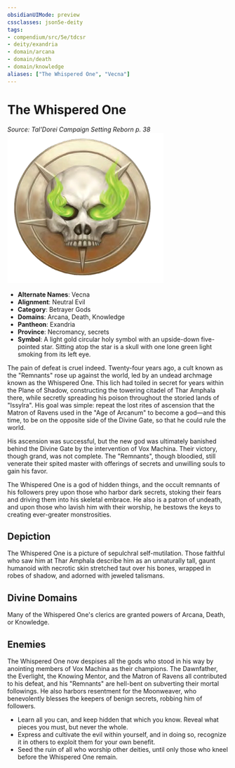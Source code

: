 ```yaml
---
obsidianUIMode: preview
cssclasses: json5e-deity
tags:
- compendium/src/5e/tdcsr
- deity/exandria
- domain/arcana
- domain/death
- domain/knowledge
aliases: ["The Whispered One", "Vecna"]
---
```

# The Whispered One
*Source: Tal'Dorei Campaign Setting Reborn p. 38* 
![A light gold circular holy...](https://raw.githubusercontent.com/5etools-mirror-2/5etools-img/main/deities/TDCSR/WhisperedOne.webp#symbol "A light gold circular holy symbol with an upside-down five-pointed star. Sitting atop the star is a skull with one lone green light smoking from its left eye.")

- **Alternate Names**: Vecna
- **Alignment**: Neutral Evil
- **Category**: Betrayer Gods
- **Domains**: Arcana, Death, Knowledge
- **Pantheon**: Exandria
- **Province**: Necromancy, secrets
- **Symbol**: A light gold circular holy symbol with an upside-down five-pointed star. Sitting atop the star is a skull with one lone green light smoking from its left eye.

The pain of defeat is cruel indeed. Twenty-four years ago, a cult known as the "Remnants" rose up against the world, led by an undead archmage known as the Whispered One. This lich had toiled in secret for years within the Plane of Shadow, constructing the towering citadel of Thar Amphala there, while secretly spreading his poison throughout the storied lands of "Issylra". His goal was simple: repeat the lost rites of ascension that the Matron of Ravens used in the "Age of Arcanum" to become a god—and this time, to be on the opposite side of the Divine Gate, so that he could rule the world.

His ascension was successful, but the new god was ultimately banished behind the Divine Gate by the intervention of Vox Machina. Their victory, though grand, was not complete. The "Remnants", though bloodied, still venerate their spited master with offerings of secrets and unwilling souls to gain his favor.

The Whispered One is a god of hidden things, and the occult remnants of his followers prey upon those who harbor dark secrets, stoking their fears and driving them into his skeletal embrace. He also is a patron of undeath, and upon those who lavish him with their worship, he bestows the keys to creating ever-greater monstrosities.

## Depiction

The Whispered One is a picture of sepulchral self-mutilation. Those faithful who saw him at Thar Amphala describe him as an unnaturally tall, gaunt humanoid with necrotic skin stretched taut over his bones, wrapped in robes of shadow, and adorned with jeweled talismans.

## Divine Domains

Many of the Whispered One's clerics are granted powers of Arcana, Death, or Knowledge.

## Enemies

The Whispered One now despises all the gods who stood in his way by anointing members of Vox Machina as their champions. The Dawnfather, the Everlight, the Knowing Mentor, and the Matron of Ravens all contributed to his defeat, and his "Remnants" are hell-bent on subverting their mortal followings. He also harbors resentment for the Moonweaver, who benevolently blesses the keepers of benign secrets, robbing him of followers.

- Learn all you can, and keep hidden that which you know. Reveal what pieces you must, but never the whole.  
- Express and cultivate the evil within yourself, and in doing so, recognize it in others to exploit them for your own benefit.  
- Seed the ruin of all who worship other deities, until only those who kneel before the Whispered One remain.